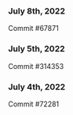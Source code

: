### July 8th, 2022

Commit #67871

### July 5th, 2022

Commit #314353


### July 4th, 2022

Commit #72281
